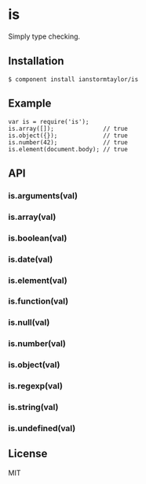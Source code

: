 # is
  
  Simply type checking.

## Installation

    $ component install ianstormtaylor/is

## Example

```
var is = require('is');
is.array([]);              // true
is.object({});             // true
is.number(42);             // true
is.element(document.body); // true
```

## API

### is.arguments(val)
### is.array(val)
### is.boolean(val)
### is.date(val)
### is.element(val)
### is.function(val)
### is.null(val)
### is.number(val)
### is.object(val)
### is.regexp(val)
### is.string(val)
### is.undefined(val)

## License

  MIT

